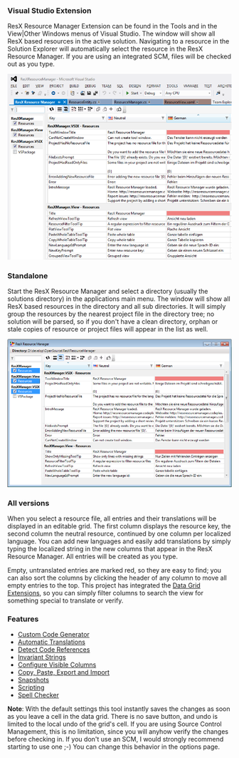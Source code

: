 ### Visual Studio Extension
ResX Resource Manager Extension can be found in the Tools and in the View|Other Windows menus of Visual Studio. 
The window will show all ResX based resources in the active solution. 
Navigating to a resource in the Solution Explorer will automatically select the resource in the ResX Resource Manager. 
If you are using an integrated SCM, files will be checked out as you type.

![Extension](Documentation_extension.png)

### Standalone
Start the ResX Resource Manager and select a directory (usually the solutions directory) in the applications main menu. 
The window will show all ResX based resources in the directory and all sub directories. 
It will simply group the resources by the nearest project file in the directory tree; 
no solution will be parsed, so if you don't have a clean directory, orphan or stale copies of resource or project files will appear in the list as well.

![Standalone](Documentation_standalone.png)

### All versions
When you select a resource file, all entries and their translations will be displayed in an editable grid. 
The first column displays the resource key, the second column the neutral resource, continued by one column per localized language. 
You can add new languages and easily add translations by simply typing the localized string in the new columns that appear in the ResX Resource Manager. 
All entries will be created as you type.

Empty, untranslated entries are marked red, so they are easy to find; you can also sort the columns by clicking the header of any column to move all empty entries to the top. 
This project has integrated the [Data Grid Extensions](https://github.com/tom-englert/DataGridExtensions), so you can simply filter columns to search the view for something special to translate or verify.

### Features
- [Custom Code Generator](Custom-Code-Generator)
- [Automatic Translations](Automatic-Translations)
- [Detect Code References](Detect-Code-References)
- [Invariant Strings](Invariant-Strings)
- [Configure Visible Columns](Configure-Visible-Columns)
- [Copy, Paste, Export and Import](Copy,-Paste,-Export-and-Import)
- [Snapshots](Snapshots)
- [Scripting](Scripting)
- [Spell Checker](Spell-Checker)

**Note**: With the default settings this tool instantly saves the changes as soon as you leave a cell in the data grid. 
There is no save button, and undo is limited to the local undo of the grid's cell. 
If you are using Source Control Management, this is no limitation, since you will anyhow verify the changes before checking in. 
If you don't use an SCM, I would strongly recommend starting to use one ;-)
You can change this behavior in the options page.
 

